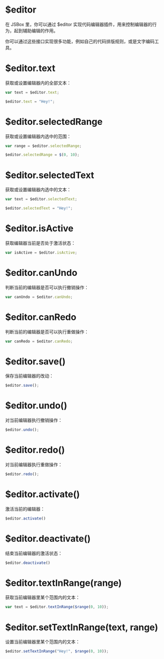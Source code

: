 # $editor

在 JSBox 里，你可以通过 $editor 实现代码编辑器插件，用来控制编辑器的行为，起到辅助编辑的作用。

你可以通过这些接口实现很多功能，例如自己的代码排版规则，或是文字编码工具。

# $editor.text

获取或设置编辑器内的全部文本：

```js
var text = $editor.text;

$editor.text = "Hey!";
```

# $editor.selectedRange

获取或设置编辑器内选中的范围：

```js
var range = $editor.selectedRange;

$editor.selectedRange = $(0, 10);
```

# $editor.selectedText

获取或设置编辑器内选中的文本：

```js
var text = $editor.selectedText;

$editor.selectedText = "Hey!";
```

# $editor.isActive

获取编辑器当前是否处于激活状态：

```js
var isActive = $editor.isActive;
```

# $editor.canUndo

判断当前的编辑器是否可以执行撤销操作：

```js
var canUndo = $editor.canUndo;
```

# $editor.canRedo

判断当前的编辑器是否可以执行重做操作：

```js
var canRedo = $editor.canRedo;
```

# $editor.save()

保存当前编辑器的改动：

```js
$editor.save();
```

# $editor.undo()

对当前编辑器执行撤销操作：

```js
$editor.undo();
```

# $editor.redo()

对当前编辑器执行重做操作：

```js
$editor.redo();
```

# $editor.activate()

激活当前的编辑器：

```js
$editor.activate()
```

# $editor.deactivate()

结束当前编辑器的激活状态：

```js
$editor.deactivate()
```

# $editor.textInRange(range)

获取当前编辑器里某个范围内的文本：

```js
var text = $editor.textInRange($range(0, 10));
```

# $editor.setTextInRange(text, range)

设置当前编辑器里某个范围内的文本：

```js
$editor.setTextInRange("Hey!", $range(0, 10));
```